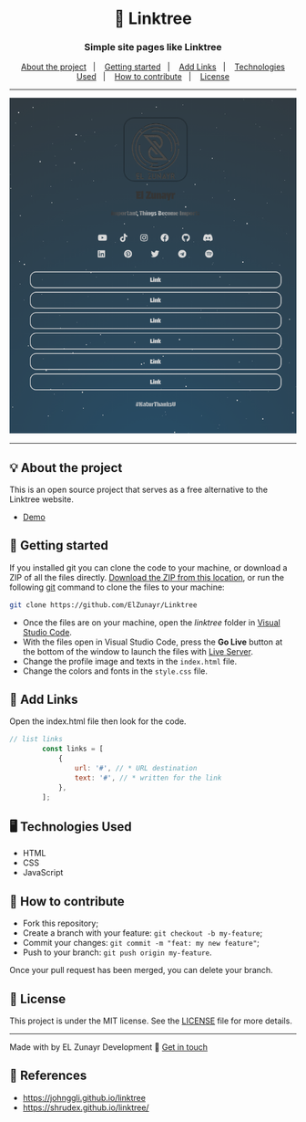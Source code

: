<h1 align="center">🌲 Linktree</h1>
<h3 align="center">Simple site pages like Linktree</h3>

<p align="center">
  <a href="#-about-the-project">About the project</a>&nbsp;&nbsp;&nbsp;|&nbsp;&nbsp;&nbsp;
  <a href="#-getting-started">Getting started</a>&nbsp;&nbsp;&nbsp;|&nbsp;&nbsp;&nbsp;
  <a href="#-add-links">Add Links</a>&nbsp;&nbsp;&nbsp;|&nbsp;&nbsp;&nbsp;
  <a href="#%EF%B8%8F-technologies-used">Technologies Used</a>&nbsp;&nbsp;&nbsp;|&nbsp;&nbsp;&nbsp;
  <a href="#-how-to-contribute">How to contribute</a>&nbsp;&nbsp;&nbsp;|&nbsp;&nbsp;&nbsp;
  <a href="#-license">License</a>
</p>

---

<p align="center">
  <img alt="screenshot" src="screenshot.png">
</p>

---
## 💡 About the project
This is an open source project that serves as a free alternative to the Linktree website.
- [Demo](https://elzunayr.github.io/Linktree)

## 🚀 Getting started

If you installed git you can clone the code to your machine, or download a ZIP of all the files directly.
[Download the ZIP from this location](https://github.com/ElZunayr/Linktree/archive/refs/heads/main.zip), or run the following [git](https://git-scm.com/downloads) command to clone the files to your machine:
```bash
git clone https://github.com/ElZunayr/Linktree
```
- Once the files are on your machine, open the _linktree_ folder in [Visual Studio Code](https://code.visualstudio.com/).
- With the files open in Visual Studio Code, press the **Go Live** button at the bottom of the window to launch the files with [Live Server](https://marketplace.visualstudio.com/items?itemName=ritwickdey.LiveServer).
- Change the profile image and texts in the `index.html` file.
- Change the colors and fonts in the `style.css` file.

## 📜 Add Links
Open the index.html file then look for the code.
```javascript
// list links
        const links = [
            {
                url: '#', // * URL destination
                text: '#', // * written for the link
            },
        ];
```
## 🖥️ Technologies Used
+ HTML
+ CSS
+ JavaScript

## 🤔 How to contribute

- Fork this repository;
- Create a branch with your feature: `git checkout -b my-feature`;
- Commit your changes: `git commit -m "feat: my new feature"`;
- Push to your branch: `git push origin my-feature`.

Once your pull request has been merged, you can delete your branch.

## 📝 License

This project is under the MIT license. See the [LICENSE](LICENSE) file for more details.

---

Made with by EL Zunayr Development :wave: [Get in touch](https://elzunayr.github.io/Linktree)

## 🔗 References
- https://johnggli.github.io/linktree
- https://shrudex.github.io/linktree/
